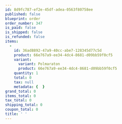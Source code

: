 ```yaml
---
id: 8d9fc787-ef2e-45df-adea-0563f80758ee
published: false
blueprint: order
order_number: 347
is_paid: false
is_shipped: false
is_refunded: false
items:
  -
    id: 36ad8892-47a9-40cc-abe7-128345d77c5d
    product: 66e767a9-ee34-4dc4-8681-d09bb59f0cf5
    variant:
      variant: Polmaraton
      product: 66e767a9-ee34-4dc4-8681-d09bb59f0cf5
    quantity: 1
    total: 0
    tax: null
    metadata: {  }
grand_total: 0
items_total: 0
tax_total: 0
shipping_total: 0
coupon_total: 0
title: ' '
---
```


